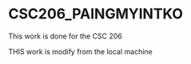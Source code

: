 # CSC206_PAINGMYINTKO

This work is done for the CSC 206

THIS work is modify from the local machine